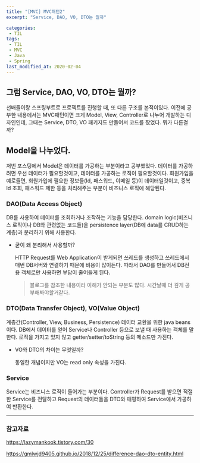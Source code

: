 ```yaml
---
title: "[MVC] MVC패턴2"
excerpt: "Service, DAO, VO, DTO는 뭘까"

categories:
 - TIL
tags:
 - TIL
 - MVC
 - Java
 - Spring
last_modified_at: 2020-02-04
---
```




## 그럼 Service, DAO, VO, DTO는 뭘까?

선배들이랑 스프링부트로 프로젝트를 진행할 때, 또 다른 구조를 본적이있다. 이전에 공부한 내용에서는 MVC패턴이면 크게 Model, View, Controller로 나누어 개발하는 디자인인데, 그때는 Service, DTO, VO 패키지도 만들어서 코드를 짰었다. 뭐가 다른걸까?



## Model을 나누었다.

저번 포스팅에서 Model은 데이터를 가공하는 부분이라고 공부했었다. 데이터를 가공하려면 우선 데이터가 필요할것이고, 데이터를 가공하는 로직이 필요할것이다. 회원가입을 예로들면, 회원가입에 필요한 정보들(Id, 패스워드, 이메일 등)이 데이터일것이고, 중복Id 조회, 패스워드 제한 등을 처리해주는 부분이 비즈니스 로직에 해당된다.



 ### DAO(Data Access Object)

DB를 사용하여 데이터를 조회하거나 조작하는 기능을 담당한다. domain logic(비즈니스 로직이나 DB와 관련없는 코드들)을 persistence layer(DB에 data를 CRUD하는 계층)과 분리하기 위해 사용한다.

* 굳이 왜 분리해서 사용할까?

  HTTP Request를 Web Application이 받게되면 쓰레드를 생성하고 쓰레드에서 매번 DB서버와 연결하기 때문에 비용이 많이든다. 따라서 DAO를 만들어서 DB전용 객체로만 사용하면 부담이 줄어들게 된다.

  > 블로그를 참조한 내용이라 이해가 안되는 부분도 많다. 시간날때 더 깊게 공부해봐야할거같다.



### DTO(Data Transfer Object), VO(Value Object)

계층간(Controller, View, Business, Persistence) 데이터 교환을 위한 java beans이다. DB에서 데이터를 얻어 Service나 Controller 등으로 보낼 때 사용하는 객체를 말한다. 로직을 가지고 있지 않고 getter/setter/toString 등의 메소드만 가진다.

* VO와 DTO의 차이는 무엇일까?

  동일한 개념이지만 VO는 read only 속성을 가진다.



### Service

Service는 비즈니스 로직이 들어가는 부분이다. Controller가 Request를 받으면 적절한 Service를 전달하고 Request의 데이터들을 DTO와 매핑하여 Service에서 가공하여 반환한다.



---

### 참고자료

https://lazymankook.tistory.com/30

https://gmlwjd9405.github.io/2018/12/25/difference-dao-dto-entity.html 

